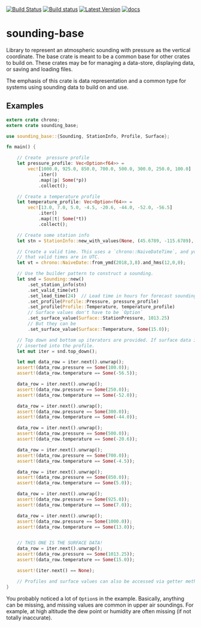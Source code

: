 [![Build Status](https://travis-ci.org/rnleach/sounding-base.svg?branch=master)](https://travis-ci.org/rnleach/sounding-base)
[![Build status](https://ci.appveyor.com/api/projects/status/3rodnk8johi24r0t/branch/master?svg=true)](https://ci.appveyor.com/project/rnleach/sounding-base/branch/master)
[![Latest Version](https://img.shields.io/crates/v/sounding-base.svg)](https://crates.io/crates/sounding-base)
[![docs](https://docs.rs/sounding-base/badge.svg)](https://docs.rs/sounding-base)

# sounding-base

Library to represent an atmospheric sounding with pressure as the vertical coordinate.
The base crate is meant to be a common base  for other crates to build on. These crates may be for
managing a data-store, displaying data, or saving and loading files.

The emphasis of this crate is data representation and a common type for systems using sounding
data to build on and use.

## Examples
```rust
extern crate chrono;
extern crate sounding_base;

use sounding_base::{Sounding, StationInfo, Profile, Surface};

fn main() {

    // Create  pressure profile
    let pressure_profile: Vec<Option<f64>> =
        vec![1000.0, 925.0, 850.0, 700.0, 500.0, 300.0, 250.0, 100.0]
            .iter()
            .map(|p| Some(*p))
            .collect();

    // Create a temperature profile
    let temperature_profile: Vec<Option<f64>> =
        vec![13.0, 7.0, 5.0, -4.5, -20.6, -44.0, -52.0, -56.5]
            .iter()
            .map(|t| Some(*t))
            .collect();

    // Create some station info
    let stn = StationInfo::new_with_values(None, (45.6789, -115.6789), 992.0);

    // Create a valid time. This uses a `chrono::NaiveDateTime`, and you should always assume
    // that valid times are in UTC.
    let vt = chrono::NaiveDate::from_ymd(2018,3,8).and_hms(12,0,0);

    // Use the builder pattern to construct a sounding.
    let snd = Sounding::new()
        .set_station_info(stn)
        .set_valid_time(vt)
        .set_lead_time(24)  // Lead time in hours for forecast soundings.
        .set_profile(Profile::Pressure, pressure_profile)
        .set_profile(Profile::Temperature, temperature_profile)
        // Surface values don't have to be `Option`
        .set_surface_value(Surface::StationPressure, 1013.25)
        // But they can be
        .set_surface_value(Surface::Temperature, Some(15.0));

    // Top down and bottom up iterators are provided. If surface data is available, it is
    // inserted into the profile.
    let mut iter = snd.top_down();

    let mut data_row = iter.next().unwrap();
    assert!(data_row.pressure == Some(100.0));
    assert!(data_row.temperature == Some(-56.5));

    data_row = iter.next().unwrap();
    assert!(data_row.pressure == Some(250.0));
    assert!(data_row.temperature == Some(-52.0));

    data_row = iter.next().unwrap();
    assert!(data_row.pressure == Some(300.0));
    assert!(data_row.temperature == Some(-44.0));

    data_row = iter.next().unwrap();
    assert!(data_row.pressure == Some(500.0));
    assert!(data_row.temperature == Some(-20.6));

    data_row = iter.next().unwrap();
    assert!(data_row.pressure == Some(700.0));
    assert!(data_row.temperature == Some(-4.5));

    data_row = iter.next().unwrap();
    assert!(data_row.pressure == Some(850.0));
    assert!(data_row.temperature == Some(5.0));

    data_row = iter.next().unwrap();
    assert!(data_row.pressure == Some(925.0));
    assert!(data_row.temperature == Some(7.0));

    data_row = iter.next().unwrap();
    assert!(data_row.pressure == Some(1000.0));
    assert!(data_row.temperature == Some(13.0));


    // THIS ONE IS THE SURFACE DATA!
    data_row = iter.next().unwrap();
    assert!(data_row.pressure == Some(1013.25));
    assert!(data_row.temperature == Some(15.0));

    assert!(iter.next() == None);

    // Profiles and surface values can also be accessed via getter methods. Read the docs!
}
```

You probably noticed a lot of `Option`s in the example. Basically, anything can be missing, and
missing values are common in upper air soundings. For example, at high altitude the dew point or
humidity are often missing (if not totally inaccurate).

